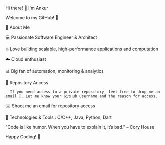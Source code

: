 Hi there! 👋 I'm Ankur

Welcome to my GitHub! 🚀

📌 About Me

  💻 Passionate Software Engineer & Architect

  🔥 Love building scalable, high-performance applications and computation

  ☁️ Cloud enthusiast 

  📊 Big fan of automation, monitoring & analytics

📂 Repository Access

      If you need access to a private repository, feel free to drop me an email 📩. Let me know your GitHub username and the reason for access.

  ✉️ Shoot me an email for repository access

🚀 Technologies & Tools  :   C/C++, Java, Python, Dart


"Code is like humor. When you have to explain it, it’s bad." – Cory House

Happy Coding! 🚀

